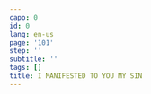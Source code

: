 ```yaml
---
capo: 0
id: 0
lang: en-us
page: '101'
step: ''
subtitle: ''
tags: []
title: I MANIFESTED TO YOU MY SIN
---
```

